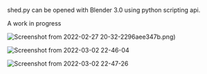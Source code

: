 shed.py can be opened with Blender 3.0 using python scripting api.

A work in progress

![Screenshot from 2022-02-27 20-32-22](https://user-images.githubusercontent.com/17167992/156463016-80b44631-0d18-4178-a725-e1696aee347b.png)96aee347b.png)

![Screenshot from 2022-03-02 22-46-04](https://user-images.githubusercontent.com/17167992/156463498-2a7038f5-26e1-493c-a7b6-a668ef8e3bf5.png)

![Screenshot from 2022-03-02 22-47-26](https://user-images.githubusercontent.com/17167992/156463689-d45a4d2e-8e03-469f-ac3f-bf0a369bd60d.png)
